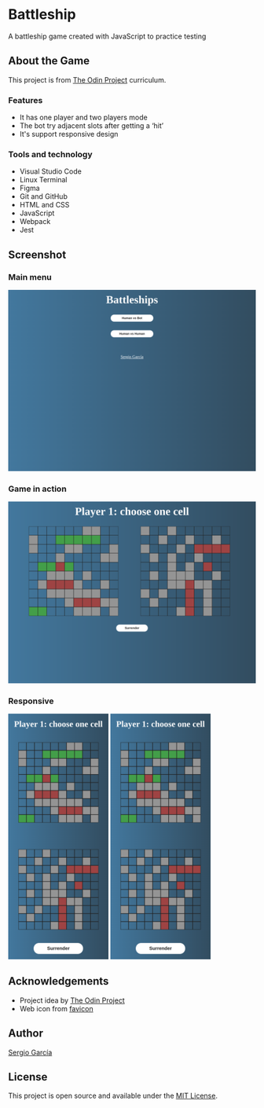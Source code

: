 # Battleship

A battleship game created with JavaScript to practice testing

## About the Game

This project is from [The Odin Project](https://www.theodinproject.com/lessons/node-path-javascript-battleship) curriculum.

### Features

- It has one player and two players mode
- The bot try adjacent slots after getting a ‘hit’
- It's support responsive design

### Tools and technology

- Visual Studio Code
- Linux Terminal
- Figma
- Git and GitHub
- HTML and CSS
- JavaScript
- Webpack
- Jest

## Screenshot

### Main menu

![menu in computer](./src/assets/images/menu-computer.png)

### Game in action

![game in computer](./src/assets/images/game-computer.png)

### Responsive

<p display="flex">
  <img src="./src/assets/images/game-mobile.png" height="500" />
  <img src="./src/assets/images/game-mobile.png" height="500" /> 
</p>


## Acknowledgements

- Project idea by [The Odin Project](https://www.theodinproject.com/)
- Web icon from [favicon](https://favicon.io/)

## Author

[Sergio García](https://github.com/sergiogarciiam)

## License

This project is open source and available under the [MIT License](./LICENSE).
